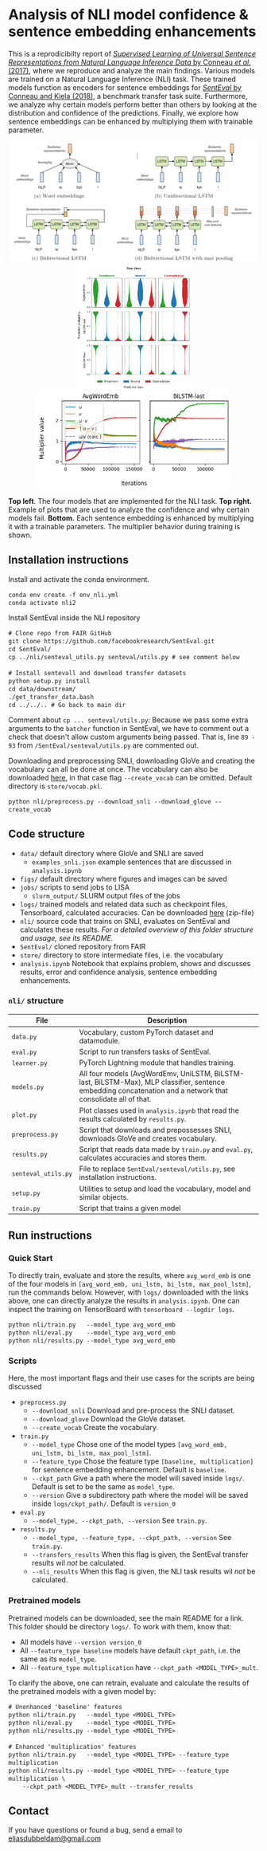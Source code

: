 # Analysis of NLI model confidence & sentence embedding enhancements

This is a reprodicibilty report of [_Supervised Learning of Universal Sentence Representations from Natural Language Inference Data_ by Conneau _et al._ (2017)](https://arxiv.org/abs/1705.02364), where we reproduce and analyze the main findings. Various models are trained on a Natural Language Inference (NLI) task. These trained models function as encoders for sentence embeddings for [_SentEval_ by Conneau and Kiela (2018)](https://arxiv.org/abs/1803.05449), a benchmark transfer task suite. Furthermore, we analyze why certain models perform better than others by looking at the distribution and confidence of the predictions. Finally, we explore how sentence embeddings can be enhanced by multiplying them with trainable parameter.

<p float="left" align="middle">
  <img align="middle" src="figs/models.png" height="250" /> 
  <img align="middle" src="figs/confs.png" height="250" /> 
  <br>
  <img align="middle" src="figs/features.png" height="200" />
</p>

**Top left**. The four models that are implemented for the NLI task. **Top right.** Example of plots that are used to analyze the confidence and why certain models fail. **Bottom.** Each sentence embedding is enhanced by multiplying it with a trainable parameters. The multiplier behavior during training is shown.

## Installation instructions
Install and activate the conda environment.
```
conda env create -f env_nli.yml
conda activate nli2
```

Install SentEval inside the NLI repository
```
# Clone repo from FAIR GitHub
git clone https://github.com/facebookresearch/SentEval.git
cd SentEval/
cp ../nli/senteval_utils.py senteval/utils.py # see comment below

# Install sentevall and download transfer datasets
python setup.py install 
cd data/downstream/
./get_transfer_data.bash
cd ../../.. # Go back to main dir
```
Comment about `cp ... senteval/utils.py`: Because we pass some extra arguments to the `batcher` function in SentEval, we have to comment out a check that doesn't allow custom arguments being passed. That is, line `89 - 93` from `/SentEval/senteval/utils.py` are commented out.

Downloading and preprocessing SNLI, downloading GloVe and creating the vocabulary can all be done at once. The vocabulary can also be downloaded [here](https://drive.google.com/file/d/1syMGFLZimX5SBFVh3bxpRiGdVV9Bc8q6/view?usp=sharing), in that case flag `--create_vocab` can be omitted. Default directory is `store/vocab.pkl`. 
```
python nli/preprocess.py --download_snli --download_glove --create_vocab
```

## Code structure
- `data/` default directory where GloVe and SNLI are saved
	- `examples_snli.json` example sentences that are discussed in `analysis.ipynb`
- `figs/` default directory where figures and images can be saved
- `jobs/` scripts to send jobs to LISA
	- `slurm_output/` SLURM output files of the jobs
- `logs/` trained models and related data such as checkpoint files, Tensorboard, calculated accuracies. Can be downloaded [here](https://drive.google.com/file/d/1sttjLJdJ6hFLF_si3Fbz6wDyVDccpEMv/view?usp=sharing) (zip-file)
- `nli/` source code that trains on SNLI, evaluates on SentEval and calculates these results. _For a detailed overview of this folder structure and usage, see its README._
- `SentEval/` cloned repository from FAIR
- `store/` directory to store intermediate files, i.e. the vocabulary
- `analysis.ipynb` Notebook that explains problem, shows and discusses results, error and confidence analysis, sentence embedding enhancements. 

### `nli/` structure
| File                | Description                                                                                                                                                  |
| ------------------- | ------------------------------------------------------------------------------------------------------------------------------------------------------------ |
| `data.py`           | Vocabulary, custom PyTorch dataset and datamodule.                                                                                                           |
| `eval.py`           | Script to run transfers tasks of SentEval.                                                                                                                   |
| `learner.py`        | PyTorch Lightning module that handles training.                                                                                                              |
| `models.py`         | All four models (AvgWordEmv, UniLSTM, BiLSTM-last, BiLSTM-Max), MLP classifier, sentence embedding concatenation and a network that consolidate all of that. |
| `plot.py`           | Plot classes used in `analysis.ipynb` that read the results calculated by `results.py`.                                                                      |
| `preprocess.py`     | Script that downloads and prepossesses SNLI, downloads GloVe and creates vocabulary.                                                                         |
| `results.py`        | Script that reads data made by `train.py` and `eval.py`, calculates accuracies and stores them.                                                              |
| `senteval_utils.py` | File to replace `SentEval/senteval/utils.py`, see installation instructions.                                                                                 |
| `setup.py`          | Utilities to setup and load the vocabulary, model and similar objects.                                                                                       |
| `train.py`          | Script that trains a given model                                                                                                                             |


## Run instructions
### Quick Start
To directly train, evaluate and store the results, where `avg_word_emb` is one of the four models in `[avg_word_emb, uni_lstm, bi_lstm, max_pool_lstm]`, run the commands below. However, with  `logs/` downloaded with the links above, one can directly analyze the results in `analysis.ipynb`. One can inspect the training on TensorBoard with `tensorboard --logdir logs`.
```
python nli/train.py   --model_type avg_word_emb
python nli/eval.py    --model_type avg_word_emb
python nli/results.py --model_type avg_word_emb
```

### Scripts
Here, the most important flags and their use cases for the scripts are being discussed

- `preprocess.py`
	- `--download_snli` Download and pre-process the SNLI dataset.
	- `--download_glove` Download the GloVe dataset.
	- `--create_vocab` Create the vocabulary.
- `train.py`
	- `--model_type` Chose one of the model types `[avg_word_emb, uni_lstm, bi_lstm, max_pool_lstm]`.
	- `--feature_type` Chose the feature type `[baseline, multiplication]` for sentence embedding enhancement. Default is `baseline`. 
	- `--ckpt_path` Give a path where the model will saved inside `logs/`. Default is set to be the same as `model_type`.
	- `--version` Give a subdirectory path where the model will be saved inside `logs/ckpt_path/`. Default is `version_0`
- `eval.py`
	- `--model_type, --ckpt_path, --version` See `train.py`.
- `results.py`
	- `--model_type, --feature_type, --ckpt_path, --version` See `train.py`.
	- `--transfers_results` When this flag is given, the SentEval transfer results wil _not_ be calculated.
	- `--nli_results` When this flag is given, the NLI task results wil _not_ be calculated.

### Pretrained models
Pretrained models can be downloaded, see the main README for a link. This folder should be directory `logs/`. To work with them, know that:
- All models have `--version version_0`
- All `--feature_type baseline` models have default `ckpt_path`, i.e. the same as its `model_type`.
- All `--feature_type multiplication` have `--ckpt_path <MODEL_TYPE>_mult`.

To clarify the above, one can retrain, evaluate and calculate the results  of the pretrained models with a given model by:
```
# Unenhanced 'baseline' features
python nli/train.py   --model_type <MODEL_TYPE>
python nli/eval.py    --model_type <MODEL_TYPE>
python nli/results.py --model_type <MODEL_TYPE>

# Enhanced 'multiplication' features
python nli/train.py   --model_type <MODEL_TYPE> --feature_type multiplication
python nli/results.py --model_type <MODEL_TYPE> --feature_type multiplication \
	--ckpt_path <MODEL_TYPE>_mult --transfer_results
```


## Contact
If you have questions or found a bug, send a email to [eliasdubbeldam@gmail.com](mailto:eliasdubbeldam@gmail.com)

